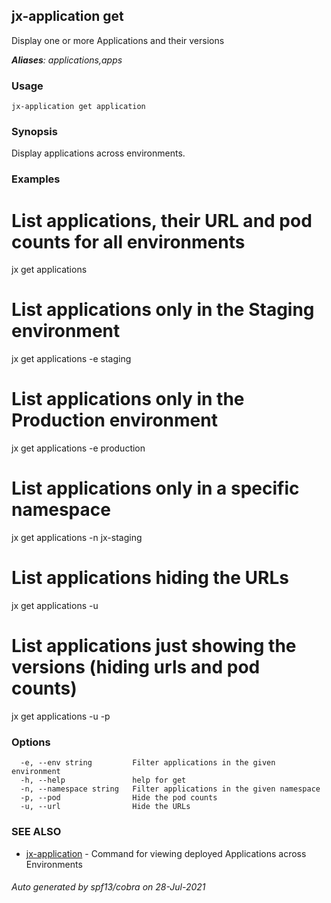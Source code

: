 ## jx-application get

Display one or more Applications and their versions

***Aliases**: applications,apps*

### Usage

```
jx-application get application
```

### Synopsis

Display applications across environments.

### Examples

  # List applications, their URL and pod counts for all environments
  jx get applications
  # List applications only in the Staging environment
  jx get applications -e staging
  # List applications only in the Production environment
  jx get applications -e production
  # List applications only in a specific namespace
  jx get applications -n jx-staging
  # List applications hiding the URLs
  jx get applications -u
  # List applications just showing the versions (hiding urls and pod counts)
  jx get applications -u -p

### Options

```
  -e, --env string         Filter applications in the given environment
  -h, --help               help for get
  -n, --namespace string   Filter applications in the given namespace
  -p, --pod                Hide the pod counts
  -u, --url                Hide the URLs
```

### SEE ALSO

* [jx-application](jx-application.md)	 - Command for viewing deployed Applications across Environments

###### Auto generated by spf13/cobra on 28-Jul-2021
